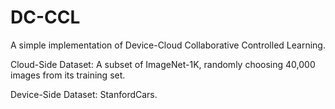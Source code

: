 # DC-CCL
 A simple implementation of Device-Cloud Collaborative Controlled Learning.

 Cloud-Side Dataset: A subset of ImageNet-1K, randomly choosing 40,000 images from its training set.
 
 Device-Side Dataset: StanfordCars.
